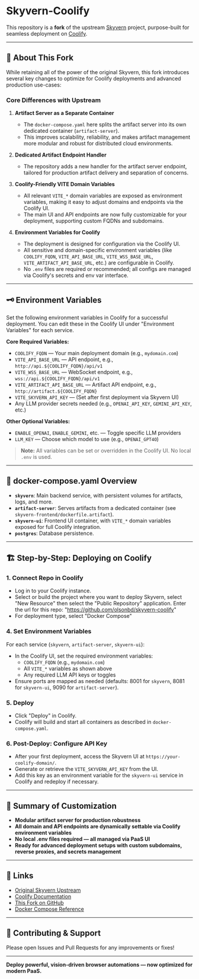 # Skyvern-Coolify

This repository is a **fork** of the upstream [Skyvern](https://github.com/skyvern-ai/skyvern) project, purpose-built for seamless deployment on [Coolify](https://coolify.io/). 

---

## 🚀 About This Fork

While retaining all of the power of the original Skyvern, this fork introduces several key changes to optimize for Coolify deployments and advanced production use-cases:

### Core Differences with Upstream

1. **Artifact Server as a Separate Container**  
   - The `docker-compose.yaml` here splits the artifact server into its own dedicated container (`artifact-server`).  
   - This improves scalability, reliability, and makes artifact management more modular and robust for distributed cloud environments.

2. **Dedicated Artifact Endpoint Handler**  
   - The repository adds a new handler for the artifact server endpoint, tailored for production artifact delivery and separation of concerns.

3. **Coolify-Friendly VITE Domain Variables**  
   - All relevant `VITE_*` domain variables are exposed as environment variables, making it easy to adjust domains and endpoints via the Coolify UI.
   - The main UI and API endpoints are now fully customizable for your deployment, supporting custom FQDNs and subdomains.

4. **Environment Variables for Coolify**  
   - The deployment is designed for configuration via the Coolify UI.  
   - All sensitive and domain-specific environment variables (like `COOLIFY_FQDN`, `VITE_API_BASE_URL`, `VITE_WSS_BASE_URL`, `VITE_ARTIFACT_API_BASE_URL`, etc.) are configurable in Coolify.
   - No `.env` files are required or recommended; all configs are managed via Coolify's secrets and env var interface.

---

## 🗝️ **Environment Variables**

Set the following environment variables in Coolify for a successful deployment. You can edit these in the Coolify UI under "Environment Variables" for each service.

**Core Required Variables:**

- `COOLIFY_FQDN` — Your main deployment domain (e.g., `mydomain.com`)
- `VITE_API_BASE_URL` — API endpoint, e.g., `http://api.${COOLIFY_FQDN}/api/v1`
- `VITE_WSS_BASE_URL` — WebSocket endpoint, e.g., `wss://api.${COOLIFY_FQDN}/api/v1`
- `VITE_ARTIFACT_API_BASE_URL` — Artifact API endpoint, e.g., `http://artifact.${COOLIFY_FQDN}`
- `VITE_SKYVERN_API_KEY` — (Set after first deployment via Skyvern UI)
- Any LLM provider secrets needed (e.g., `OPENAI_API_KEY`, `GEMINI_API_KEY`, etc.)

**Other Optional Variables:**

- `ENABLE_OPENAI`, `ENABLE_GEMINI`, etc. — Toggle specific LLM providers
- `LLM_KEY` — Choose which model to use (e.g., `OPENAI_GPT4O`)

> **Note:** All variables can be set or overridden in the Coolify UI. No local `.env` is used.

---

## 🐳 **docker-compose.yaml Overview**

- **`skyvern`**: Main backend service, with persistent volumes for artifacts, logs, and more.  
- **`artifact-server`**: Serves artifacts from a dedicated container (see `skyvern-frontend/dockerfile.artifact`).  
- **`skyvern-ui`**: Frontend UI container, with `VITE_*` domain variables exposed for full Coolify integration.
- **`postgres`**: Database persistence.

---

## 🏗️ **Step-by-Step: Deploying on Coolify**


### 1. **Connect Repo in Coolify**

- Log in to your Coolify instance.
- Select or build the project where you want to deploy Skyvern, select "New Resource" then select the "Public Repository" application. Enter the url for this repo: "https://github.com/olsonbd/skyvern-coolify"
- For deployment type, select "Docker Compose"

### 4. **Set Environment Variables**

For each service (`skyvern`, `artifact-server`, `skyvern-ui`):

- In the Coolify UI, set the required environment variables:
  - `COOLIFY_FQDN` (e.g., `mydomain.com`)
  - All `VITE_*` variables as shown above
  - Any required LLM API keys or toggles
- Ensure ports are mapped as needed (defaults: 8001 for `skyvern`, 8081 for `skyvern-ui`, 9090 for `artifact-server`).

### 5. **Deploy**

- Click "Deploy" in Coolify.
- Coolify will build and start all containers as described in `docker-compose.yaml`.

### 6. **Post-Deploy: Configure API Key**

- After your first deployment, access the Skyvern UI at `https://your-coolify-domain/`.
- Generate or retrieve the `VITE_SKYVERN_API_KEY` from the UI.
- Add this key as an environment variable for the `skyvern-ui` service in Coolify and redeploy if necessary.

---

## 📝 **Summary of Customization**

- **Modular artifact server for production robustness**
- **All domain and API endpoints are dynamically settable via Coolify environment variables**
- **No local .env files required — all managed via PaaS UI**
- **Ready for advanced deployment setups with custom subdomains, reverse proxies, and secrets management**

---

## 🔗 **Links**

- [Original Skyvern Upstream](https://github.com/skyvern-ai/skyvern)
- [Coolify Documentation](https://coolify.io/docs)
- [This Fork on GitHub](https://github.com/olsonbd/skyvern-coolify)
- [Docker Compose Reference](https://docs.docker.com/compose/)

---

## 🤝 **Contributing & Support**

Please open Issues and Pull Requests for any improvements or fixes!

---

**Deploy powerful, vision-driven browser automations — now optimized for modern PaaS.**
